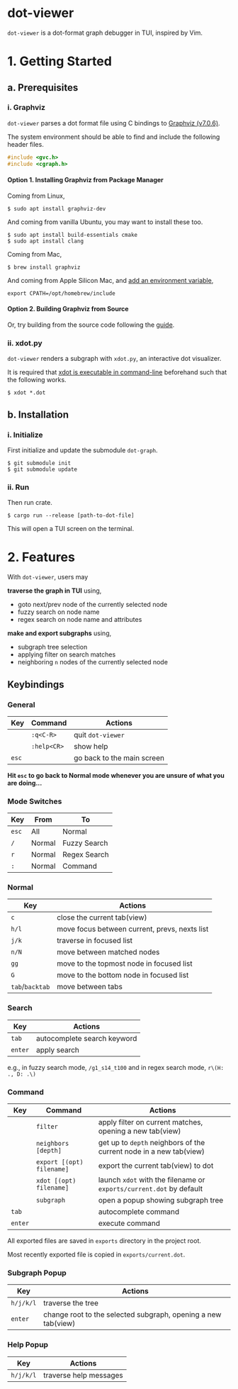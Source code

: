 # dot-viewer

`dot-viewer` is a dot-format graph debugger in TUI, inspired by Vim.

# 1. Getting Started

## a. Prerequisites

### i. Graphviz

`dot-viewer` parses a dot format file using C bindings to [Graphviz (v7.0.6)](https://gitlab.com/graphviz/graphviz/-/tree/7.0.6/lib).

The system environment should be able to find and include the following header files.

```C
#include <gvc.h>
#include <cgraph.h>
```

#### Option 1. Installing Graphviz from Package Manager

Coming from Linux,
```console
$ sudo apt install graphviz-dev
```

And coming from vanilla Ubuntu, you may want to install these too.
```console
$ sudo apt install build-essentials cmake
$ sudo apt install clang
```

Coming from Mac,
```console
$ brew install graphviz
```

And coming from Apple Silicon Mac, and [add an environment variable](https://apple.stackexchange.com/questions/414622/installing-a-c-c-library-with-homebrew-on-m1-macs),
```shell
export CPATH=/opt/homebrew/include
```

#### Option 2. Building Graphviz from Source

Or, try building from the source code following the [guide](https://graphviz.org/download/source/).

### ii. xdot.py

`dot-viewer` renders a subgraph with `xdot.py`, an interactive dot visualizer.

It is required that [xdot is executable in command-line](https://github.com/jrfonseca/xdot.py) beforehand such that the following works.
```console
$ xdot *.dot
```

## b. Installation

### i. Initialize

First initialize and update the submodule `dot-graph`.

```console
$ git submodule init
$ git submodule update
```

### ii. Run

Then run crate.

```console
$ cargo run --release [path-to-dot-file]
```

This will open a TUI screen on the terminal.

# 2. Features

With `dot-viewer`, users may

**traverse the graph in TUI** using,
- goto next/prev node of the currently selected node
- fuzzy search on node name
- regex search on node name and attributes
 

**make and export subgraphs** using,
- subgraph tree selection
- applying filter on search matches
- neighboring `n` nodes of the currently selected node

## Keybindings

### General

Key | Command | Actions
--- | --- | ---
&nbsp; | `:q<C-R>` | quit `dot-viewer`
&nbsp; | `:help<CR>` | show help
`esc` | &nbsp; | go back to the main screen

**Hit `esc` to go back to Normal mode whenever you are unsure of what you are doing...**

### Mode Switches

Key | From | To
--- | --- | ---
`esc` | All | Normal
`/` | Normal | Fuzzy Search
`r` | Normal | Regex Search
`:` | Normal | Command

### Normal

Key | Actions
--- | ---
`c` | close the current tab(view)
`h/l` | move focus between current, prevs, nexts list
`j/k` | traverse in focused list
`n/N` | move between matched nodes
`gg` | move to the topmost node in focused list
`G` | move to the bottom node in focused list
`tab`/`backtab` | move between tabs

### Search
Key | Actions
--- | ---
`tab` | autocomplete search keyword
`enter` | apply search

e.g., in fuzzy search mode, `/g1_s14_t100` and in regex search mode, `r\(H: ., D: .\)`

### Command

Key | Command | Actions
--- | --- | ---
&nbsp; | `filter` | apply filter on current matches, opening a new tab(view)
&nbsp; | `neighbors [depth]` | get up to `depth` neighbors of the current node in a new tab(view)
&nbsp; | `export [(opt) filename]` | export the current tab(view) to dot
&nbsp; | `xdot [(opt) filename]` | launch `xdot` with the filename or `exports/current.dot` by default
&nbsp; | `subgraph` | open a popup showing subgraph tree
`tab` | &nbsp; | autocomplete command
`enter` | &nbsp; | execute command

All exported files are saved in `exports` directory in the project root.

Most recently exported file is copied in `exports/current.dot`.

### Subgraph Popup

Key | Actions
--- | ---
`h/j/k/l` | traverse the tree
`enter` | change root to the selected subgraph, opening a new tab(view)

### Help Popup

Key | Actions
--- | ---
`h/j/k/l` | traverse help messages
